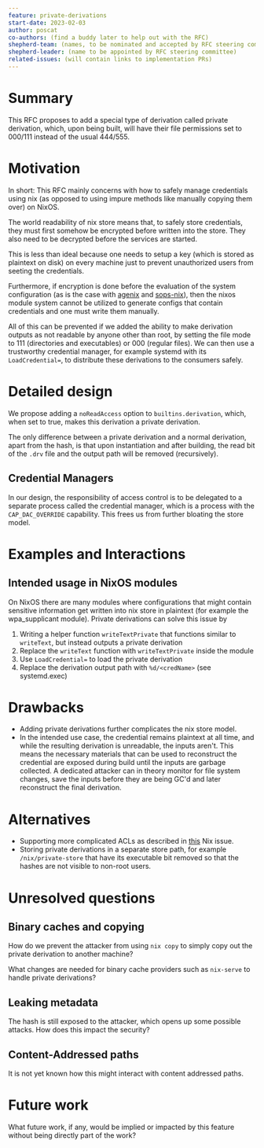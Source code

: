```yaml
---
feature: private-derivations
start-date: 2023-02-03
author: poscat
co-authors: (find a buddy later to help out with the RFC)
shepherd-team: (names, to be nominated and accepted by RFC steering committee)
shepherd-leader: (name to be appointed by RFC steering committee)
related-issues: (will contain links to implementation PRs)
---
```


# Summary
[summary]: #summary

This RFC proposes to add a special type of derivation called private derivation, which, upon being built, will have their file permissions set to 000/111 instead of the usual 444/555.

# Motivation
[motivation]: #motivation

In short: This RFC mainly concerns with how to safely manage credentials using nix (as opposed to using impure methods like manually copying them over) on NixOS.

The world readability of nix store means that, to safely store credentials, they must first somehow be encrypted before written into the store. They also need to be decrypted before the services are started.

This is less than ideal because one needs to setup a key (which is stored as plaintext on disk) on every machine just to prevent unauthorized users from seeting the credentials.

Furthermore, if encryption is done before the evaluation of the system configuration (as is the case with [agenix](https://github.com/ryantm/agenix) and [sops-nix](https://github.com/Mic92/sops-nix)), then the nixos module system cannot be utilized to generate configs that contain credentials and one must write them manually.

All of this can be prevented if we added the ability to make derivation outputs as not readable by anyone other than root, by setting the file mode to 111 (directories and executables) or 000 (regular files). We can then use a trustworthy credential manager, for example systemd with its `LoadCredential=`, to distribute these derivations to the consumers safely.

# Detailed design
[design]: #detailed-design

We propose adding a `noReadAccess` option to `builtins.derivation`, which, when set to true, makes this derivation a private derivation.

The only difference between a private derivation and a normal derivation, apart
from the hash, is that upon instantiation and after building, the read bit of
the `.drv` file and the output path will be removed (recursively).


## Credential Managers

In our design, the responsibility of access control is to be delegated to a separate process called the credential manager, which is a process with
the `CAP_DAC_OVERRIDE` capability. This frees us from further bloating the store model.

# Examples and Interactions
[examples-and-interactions]: #examples-and-interactions

## Intended usage in NixOS modules
On NixOS there are many modules where configurations that might contain sensitive
information get written into nix store in plaintext (for example the wpa_supplicant module). Private derivations can solve this issue by

1. Writing a helper function `writeTextPrivate` that functions similar to
`writeText`, but instead outputs a private derivation
2. Replace the `writeText` function with `writeTextPrivate` inside the module
3. Use `LoadCredential=` to load the private derivation
4. Replace the derivation output path with `%d/<credName>` (see systemd.exec)

# Drawbacks
[drawbacks]: #drawbacks

- Adding private derivations further complicates the nix store model.
- In the intended use case, the credential remains plaintext at all time, and while the resulting derivation is unreadable, the inputs aren't.
  This means the necessary materials that can be used to reconstruct the credential are exposed during build until the inputs are
  garbage collected. A dedicated attacker can in theory monitor for file system changes, save the inputs before they are being GC'd
  and later reconstruct the final derivation.

# Alternatives
[alternatives]: #alternatives

- Supporting more complicated ACLs as described in [this](https://github.com/NixOS/nix/issues/8) Nix issue.
- Storing private derivations in a separate store path, for example
  `/nix/private-store` that have its executable bit removed so that the hashes
  are not visible to non-root users.

# Unresolved questions
[unresolved]: #unresolved-questions

## Binary caches and copying
How do we prevent the attacker from using `nix copy` to simply copy out the
private derivation to another machine?

What changes are needed for binary cache providers such as `nix-serve` to handle
private derivations?

## Leaking metadata
The hash is still exposed to the attacker, which opens up some possible attacks.
How does this impact the security?

## Content-Addressed paths
It is not yet known how this might interact with content addressed paths.

# Future work
[future]: #future-work

What future work, if any, would be implied or impacted by this feature
without being directly part of the work?
